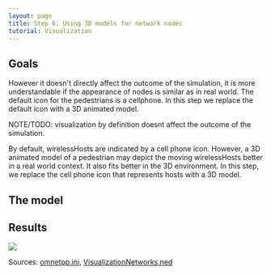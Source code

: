 ```yaml
---
layout: page
title: Step 6. Using 3D models for network nodes
tutorial: Visualization
---
```


## Goals

However it doesn't directly affect the outcome of the simulation, it is 
more understandable if the appearance of nodes is similar as in real world.
The default icon for the pedestrians is a cellphone. In this step we replace 
the default icon with a 3D animated model.

NOTE/TODO: visualization by definition doesnt affect the outcome of the simulation.

By default, wirelessHosts are indicated by a cell phone icon.
However, a 3D animated model of a pedestrian may depict the moving wirelessHosts better
in a real world context. It also fits better in the 3D environment.
In this step, we replace the cell phone icon that represents hosts with a 3D model.

<!--
ad2:
The simulation is more understandable if the appearance of nodes is similar as in real world.
The default icon for the pedestrians is a cellphone. In this step we replace 
the default icon with an 3D animated model. It doesn't directly affect the 
outcome of the simulation.
-->
<!--
A szimuláció sokkal érthetőbb, ha a node-ok hasonlóan néznek ki, mint ahogy a valóságban.
A pedestrian-ok default ikonja egy mobil. Ebben a lépésben kicseréljük egy 
3D animált modellre. Ennek semmi közvetlen hatása nincs a szimuláció eredményére.
-->

## The model
<!--
<i>Pedestrian0</i> and <i>pedestrian1</i> are <tt>WirelessHost</tt> node type, so by default their icon is a cellphone.
We want to show, how to change network nodes' default icon.
In INET Framework it's possible to change device appearance to an external 3D osg model.
It's really simple.
We have to change only the network node's <tt>osgModel</tt> attribute.
We set that to <tt>boxman.osgb</tt>.
That's the file name of the 3D model.
In addition we can set the size and the rotation of the model.
The <tt>(0.06).scale</tt> means the model size is 6% of the original.
The three numbers are in for the rot keyword mean the rotation of the 3D model around x, y and z axis.

@dontinclude omnetpp.ini
@skipline [Config Visualization04]
@until ####
-->
## Results

<img src="step4_result1.gif">
<!--
In Module view mode there's no difference compared to the simulation before this.
But in 3D Scene view mode instead of phones we see walker boxmans.
-->

Sources: [omnetpp.ini](../omnetpp.ini), [VisualizationNetworks.ned](../VisualizationNetworks.ned)
